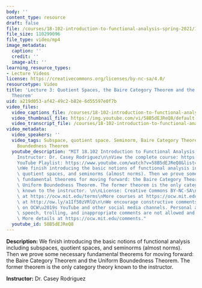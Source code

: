 ```yaml
---
body: ''
content_type: resource
draft: false
file: /courses/18-102-introduction-to-functional-analysis-spring-2021/18102-sp21-lecture-3_360p_16_9.mp4
file_size: 110299096
file_type: video/mp4
image_metadata:
  caption: ''
  credit: ''
  image-alt: ''
learning_resource_types:
- Lecture Videos
license: https://creativecommons.org/licenses/by-nc-sa/4.0/
resourcetype: Video
title: 'Lecture 3: Quotient Spaces, the Baire Category Theorem and the Uniform Boundedness
  Theorem'
uid: a219d053-af42-49c2-b82e-6d55597e0f7b
video_files:
  video_captions_file: /courses/18-102-introduction-to-functional-analysis-spring-2021/1P8RSORLvyqFrBQjXKeBj5LCSkjvXxIWy_transcript.webvtt
  video_thumbnail_file: https://img.youtube.com/vi/58B5dEJReQ8/default.jpg
  video_transcript_file: /courses/18-102-introduction-to-functional-analysis-spring-2021/1P8RSORLvyqFrBQjXKeBj5LCSkjvXxIWy_transcript.pdf
video_metadata:
  video_speakers: ''
  video_tags: Subspace, quotient space. Seminorm, Baire Category Theorem, Uniform
    Boundedness Theorem
  youtube_description: "MIT 18.102 Introduction to Functional Analysis, Spring 2021\n\
    Instructor: Dr. Casey Rodriguez\n\nView the complete course: https://ocw.mit.edu/courses/18-102-introduction-to-functional-analysis-spring-2021/\n\
    YouTube Playlist: https://www.youtube.com/watch?v=58B5dEJReQ8&list=PLUl4u3cNGP63micsJp_--fRAjZXPrQzW_&index=3\n\
    \nWe finish introducing the basic notions of functional analysis including subspaces,\
    \ quotient spaces, and seminorms (almost norms). Then we prove some necessary\
    \ fundamental theorems for moving forward: the Baire Category Theorem and the\
    \ Uniform Boundedness Theorem. The former theorem is the only category theory\
    \ known to the instructor. \n\nLicense: Creative Commons BY-NC-SA\nMore information\
    \ at https://ocw.mit.edu/terms\nMore courses at https://ocw.mit.edu\nSupport OCW\
    \ at http://ow.ly/a1If50zVRlQ\n\nWe encourage constructive comments and discussion\
    \ on OCW\u2019s YouTube and other social media channels. Personal attacks, hate\
    \ speech, trolling, and inappropriate comments are not allowed and may be removed.\
    \ More details at https://ocw.mit.edu/comments."
  youtube_id: 58B5dEJReQ8
---
```

**Description:** We finish introducing the basic notions of functional analysis including subspaces, quotient spaces, and seminorms (almost norms). Then we prove some necessary fundamental theorems for moving forward: the Baire Category Theorem and the Uniform Boundedness Theorem. The former theorem is the only category theory known to the instructor. 

**Instructor:** Dr. Casey Rodriguez